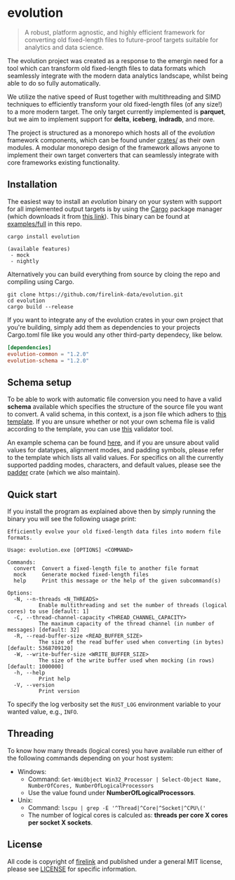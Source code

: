 # evolution

> A robust, platform agnostic, and highly efficient framework for converting old fixed-length files to future-proof targets suitable for analytics and data science.

The evolution project was created as a response to the emergin need for a tool which can transform old fixed-length files to data formats which seamlessly integrate with the modern data analytics landscape, whilst being able to do so fully automatically.

We utilize the native speed of Rust together with multithreading and SIMD techniques to efficiently transform your old fixed-length files (of any size!) to a more modern target. The only target currently implemented is **parquet**, but we aim to implement support for **delta**, **iceberg**, **indradb**, and more.

The project is structured as a monorepo which hosts all of the *evolution* framework components, which can be found under [crates/](crates/) as their own modules. A modular monorepo design of the framework allows anyone to implement their own target converters that can seamlessly integrate with core frameworks existing functionality.


## Installation

The easiest way to install an *evolution* binary on your system with support for all implemented output targets is by using the [Cargo](https://crates.io/) package manager (which downloads it from [this link](https://crates.io/crates/evolution)). This binary can be found at [examples/full](examples/full) in this repo.

```
cargo install evolution

(available features)
 - mock
 - nightly
```

Alternatively you can build everything from source by cloing the repo and compiling using Cargo.

```
git clone https://github.com/firelink-data/evolution.git
cd evolution
cargo build --release
```

If you want to integrate any of the evolution crates in your own project that you're building, simply add them as dependencies to your projects Cargo.toml file like you would any other third-party dependecy, like below.

```toml
[dependencies]
evolution-common = "1.2.0"
evolution-schema = "1.2.0"
```


## Schema setup

To be able to work with automatic file conversion you need to have a valid **schema** available which specifies the structure of the source file you want to convert. A valid schema, in this context, is a json file which adhers to [this template](examples/full/res/template_schema.json). If you are unsure whether or not your own schema file is valid according to the template, you can use [this](https://www.jsonschemavalidator.net/) validator tool.

An example schema can be found [here](examples/full/res/example_schema.json), and if you are unsure about valid values for datatypes, alignment modes, and padding symbols, please refer to the template which lists all valid values. For specifics on all the currently supported padding modes, characters, and default values, please see the [padder](https://github.com/firelink-data/padder) crate (which we also maintain).


## Quick start

If you install the program as explained above then by simply running the binary you will see the following usage print:

```
Efficiently evolve your old fixed-length data files into modern file formats. 

Usage: evolution.exe [OPTIONS] <COMMAND>

Commands:
  convert  Convert a fixed-length file to another file format
  mock     Generate mocked fixed-length files
  help     Print this message or the help of the given subcommand(s)

Options:
  -N, --n-threads <N_THREADS>
          Enable multithreading and set the number of threads (logical cores) to use [default: 1]
  -C, --thread-channel-capacity <THREAD_CHANNEL_CAPACITY>
          The maximum capacity of the thread channel (in number of messages) [default: 32]
  -R, --read-buffer-size <READ_BUFFER_SIZE>
          The size of the read buffer used when converting (in bytes) [default: 5368709120]
  -W, --write-buffer-size <WRITE_BUFFER_SIZE>
          The size of the write buffer used when mocking (in rows) [default: 1000000]
  -h, --help
          Print help
  -V, --version
          Print version
```

To specify the log verbosity set the `RUST_LOG` environment variable to your wanted value, e.g., `INFO`.


## Threading

To know how many threads (logical cores) you have available run either of the following commands depending on your host system:

- Windows:
    - Command: `Get-WmiObject Win32_Processor | Select-Object Name, NumberOfCores, NumberOfLogicalProcessors`
    - Use the value found under **NumberOfLogicalProcessors**.
- Unix:
    - Command: `lscpu | grep -E '^Thread|^Core|^Socket|^CPU\('`
    - The number of logical cores is calculed as: **threads per core X cores per socket X sockets**.


## License
All code is copyright of [firelink](https://github.com/firelink-data/) and published under a general MIT license, please see [LICENSE](https://github.com/firelink-data/evolution/blob/main/LICENSE) for specific information.
